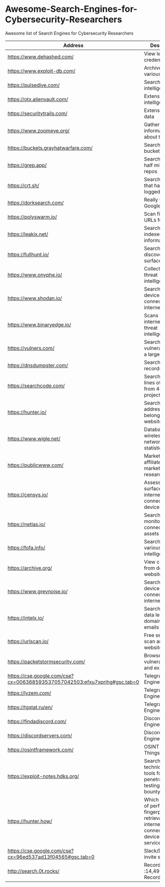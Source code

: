 # Awesome-Search-Engines-for-Cybersecurity-Researchers
Awesome list of Search Engines for Cybersecurity Researchers


| Address | Description | API |
| --- | --- | ---|
| https://www.dehashed.com/ | View leaked credentials | YES |
| https://www.exploit-db.com/ | Archive of various exploits | YES |
| https://pulsedive.com/ | Search for threat intelligence | YES |
| https://otx.alienvault.com/ | Extensive threat intelligence feed | YES |
| https://securitytrails.com/ | Extensive DNS data | YES |
| https://www.zoomeye.org/ | Gather information about targets | YES |
| https://buckets.grayhatwarfare.com/ | Search public S3 buckets | YES |
| https://grep.app/ | Search across a half million git repos | NO  |
| https://crt.sh/ | Search for certs that have been logged by CT | YES |
| https://dorksearch.com/ | Really fast Google dorking | NO  |
| https://polyswarm.io/ | Scan files and URLs for threats | YES |
| https://leakix.net/ | Search publicly indexed information | YES |
| https://fullhunt.io/ | Search and discovery attack surfaces | YES |
| https://www.onyphe.io/ | Collects cyber-threat intelligence data | YES |
| https://www.shodan.io/ | Search for devices connected to the internet | YES |
| https://www.binaryedge.io/ | Scans the internet for threat intelligence | YES |
| https://vulners.com/ | Search vulnerabilities in a large database | YES |
| https://dnsdumpster.com/ | Search for DNS records quickly | YES |
| https://searchcode.com/ | Search 75 billion lines of code from 40 million projects | YES |
| https://hunter.io/ | Search for email addresses belonging to a website | YES |
| https://www.wigle.net/ | Database of wireless networks, with statistics | YES |
| https://publicwww.com/ | Marketing and affiliate marketing research | YES |
| https://censys.io/ | Assessing attack surface for internet connected devices | YES |
| https://netlas.io/ | Search and monitor internet connected assets | YES |
| https://fofa.info/ | Search for various threat intelligence | YES |
| https://archive.org/ | View content from deleted websites   | YES |
| https://www.greynoise.io/ | Search for devices connected to the internet | YES |
| https://intelx.io/ | Search Tor, I2P, data leaks, domains, and emails | YES |
| https://urlscan.io/ | Free service to scan and analyse websites | YES |
| https://packetstormsecurity.com/ | Browse latest vulnerabilities and exploits | NO  |
| https://cse.google.com/cse?cx=006368593537057042503:efxu7xprihg#gsc.tab=0 | Telegram Search Engine | NO  |
| https://lyzem.com/ | Telegram Search Engine | YES |
| https://tgstat.ru/en/ | Telegram Search Engine | YES |
| https://findadiscord.com/ | Discord Search Engine | NO  |
| https://discordservers.com/ | Discord Search Engine | YES |
| https://osintframework.com/ | OSINT Every Things | NO  |
| https://exploit-notes.hdks.org/ | Search hacking techniques and tools for penetration testings, bug bounty, CTF | NO  |
| https://hunter.how/  | Which capable of performing fingerprint retrieval of internet-connected devices and services | YES |
| https://cse.google.com/cse?cx=96ed537ad13f04565#gsc.tab=0 | Slack/Discord invite search | NO |
| http://search.0t.rocks/ | Records Search :14,491,682,918 Records in DB | NO |
